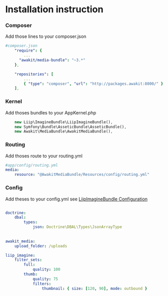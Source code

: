Installation instruction
===================

### Composer

Add those lines to your composer.json

```yaml
#composer.json
    "require": {
        ...
      "awakit/media-bundle": "~3.*"
    },

    "repositories": [
        ...
        { "type": "composer", "url": "http://packages.awakit:8000/" }
    ],
```

### Kernel

Add thoses bundles to your AppKernel.php

```PHP
    new Liip\ImagineBundle\LiipImagineBundle(),
    new Symfony\Bundle\AsseticBundle\AsseticBundle(),
    new Awakit\MediaBundle\AwakitMediaBundle(),
```

### Routing

Add thoses route to your routing.yml

```yaml
#app/config/routing.yml
media:
    resource: "@AwakitMediaBundle/Resources/config/routing.yml"
```
    
    
### Config

Add theses to your config.yml
see [LiipImagineBundle Configuration](http://symfony.com/doc/current/bundles/LiipImagineBundle/configuration.html)

```yaml

doctrine:
    dbal:
        types:
            json: Doctrine\DBAL\Types\JsonArrayType
            
            
awakit_media:
    upload_folder: /uploads

liip_imagine:
    filter_sets:
        full:
            quality: 100
        thumb:
            quality: 75
            filters:
                thumbnail: { size: [120, 90], mode: outbound }
```
    
